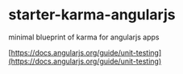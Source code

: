 # starter-karma-angularjs

minimal blueprint of karma for angularjs apps

[https://docs.angularjs.org/guide/unit-testing](https://docs.angularjs.org/guide/unit-testing)

